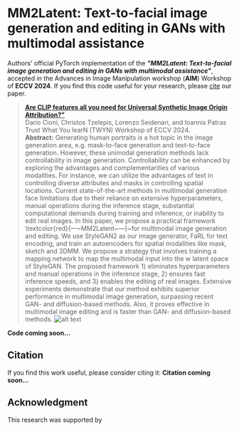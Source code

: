 # MM2Latent: Text-to-facial image generation and editing in GANs with multimodal assistance

Authors' official PyTorch implementation of the ***"MM2Latent: Text-to-facial image generation and editing in GANs with multimodal assistance"***, accepted in the Advances in Image Manipulation workshop (**AIM**) Workshop of **ECCV 2024**. If you find this code useful for your research, please [cite](#citation) our paper.

> [**Are CLIP features all you need for Universal Synthetic Image Origin Attribution?"**](http://arxiv.org/abs/2408.09153) <br>Dario Cioni, Christos Tzelepis,  Lorenzo Seidenari, and  Ioannis Patras<br>
> Trust What You learN (TWYN) Workshop of ECCV 2024.<br>
> **Abstract:** Generating human portraits is a hot topic in the image generation area, e.g. mask-to-face generation and text-to-face generation. However, these unimodal generation methods lack controllability in image generation. Controllability can be enhanced by exploring the advantages and complementarities of various modalities. For instance, we can utilize the advantages of text in controlling diverse attributes and masks in controlling spatial locations. Current state-of-the-art methods in multimodal generation face limitations due to their reliance on extensive hyperparameters, manual operations during the inference stage, substantial computational demands during training and inference, or inability to edit real images. In this paper, we propose a practical framework \textcolor{red}{—~MM2Latent~—}~for multimodal image generation and editing. We use StyleGAN2 as our image generator, FaRL for text encoding, and train an autoencoders for spatial modalities like mask, sketch and 3DMM. We propose a strategy that involves training a mapping network to map the multimodal input into the w latent space of StyleGAN. The proposed framework 1) eliminates hyperparameters and manual operations in the inference stage, 2) ensures fast inference speeds, and 3) enables the editing of real images. Extensive experiments demonstrate that our method exhibits superior performance in multimodal image generation, surpassing recent GAN- and diffusion-based methods. Also, it proves effective in multimodal image editing and is faster than GAN- and diffusion-based methods. 
![alt text](image/overview.png)



**Code coming soon...**



## Citation

If you find this work useful, please consider citing it:
**Citation coming soon...**



## Acknowledgment

This research was supported by 

